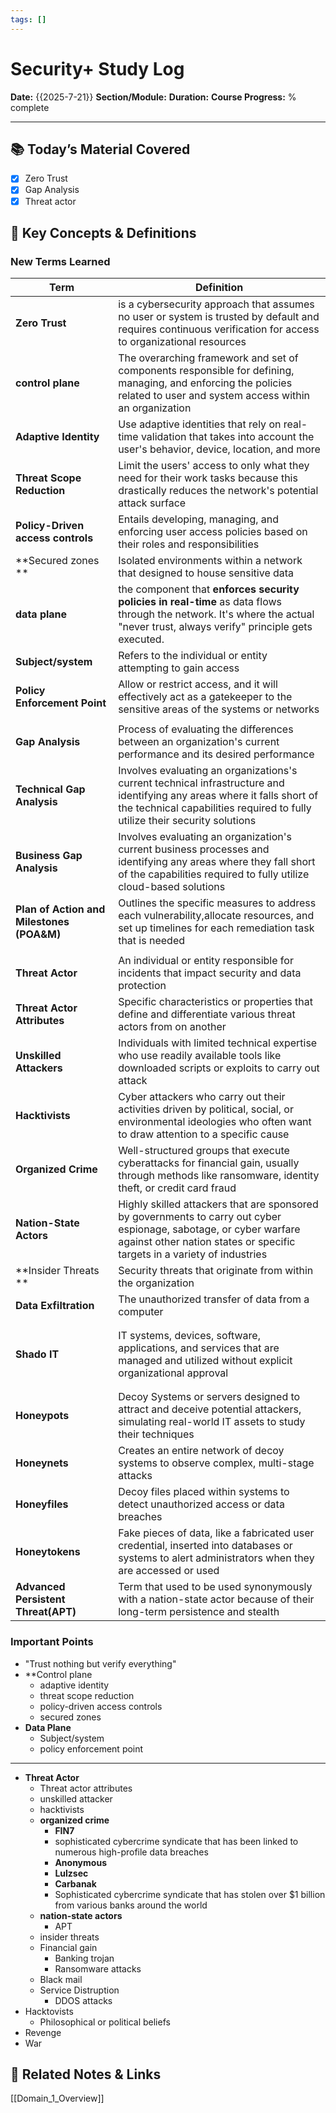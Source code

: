```yaml
---
tags: []
---
```

# Security+ Study Log

**Date:** {{2025-7-21}}
**Section/Module:**
**Duration:**
**Course Progress:** % complete

-----

## 📚 Today’s Material Covered

- [x] Zero Trust
- [x] Gap Analysis
- [x] Threat actor

## 🔑 Key Concepts & Definitions

### New Terms Learned

| Term                                      | Definition                                                                                                                                                                                              |
| ----------------------------------------- | ------------------------------------------------------------------------------------------------------------------------------------------------------------------------------------------------------- |
| **Zero Trust**                            | is a cybersecurity approach that assumes no user or system is trusted by default and requires continuous verification for access to organizational resources                                            |
| **control plane**                         | The overarching framework and set of components responsible for  defining, managing, and enforcing the policies related to user and system access within an organization                                |
| **Adaptive Identity**                     | Use adaptive identities that rely on real-time validation that takes into account the user's behavior, device, location, and more                                                                       |
| **Threat Scope Reduction**                | Limit the users' access to only what they need for their work tasks because this drastically reduces the network's potential attack surface                                                             |
| **Policy-Driven access controls**         | Entails developing, managing, and enforcing user access policies based on their roles and responsibilities                                                                                              |
| **Secured zones **                        | Isolated environments within a network that designed to house sensitive data                                                                                                                            |
| **data plane**                            | the component that **enforces security policies in real-time** as data flows through the network. It's where the actual "never trust, always verify" principle gets executed.                           |
| **Subject/system**                        | Refers to the individual or entity attempting to gain access                                                                                                                                            |
| **Policy Enforcement Point**              | Allow or restrict access, and it will effectively act as a gatekeeper to the sensitive areas of the systems or networks                                                                                 |
|                                           |                                                                                                                                                                                                         |
| **Gap Analysis**                          | Process of evaluating the differences between an organization's current performance and its desired performance                                                                                         |
| **Technical Gap Analysis**                | Involves evaluating an organizations's current technical infrastructure and identifying any areas where it falls short of the technical capabilities required to fully utilize their security solutions |
| **Business Gap Analysis**                 | Involves evaluating an organization's current business processes and identifying any areas where they fall short of the capabilities required to fully utilize cloud-based solutions                    |
| **Plan of Action and Milestones (POA&M)** | Outlines the specific measures to address each vulnerability,allocate resources, and set up timelines for each remediation task that is needed                                                          |
|                                           |                                                                                                                                                                                                         |
| **Threat Actor**                          | An individual or entity responsible for incidents that impact security and data protection                                                                                                              |
| **Threat Actor Attributes**               | Specific characteristics or properties that define and differentiate various threat actors from on another                                                                                              |
| **Unskilled Attackers**                   | Individuals with limited technical expertise who use readily available tools like downloaded scripts or exploits to carry out attack                                                                    |
| **Hacktivists**                           | Cyber attackers who carry out their activities driven by political, social, or environmental ideologies who often want to draw attention to a specific cause                                            |
| **Organized Crime**                       | Well-structured groups that execute cyberattacks for financial gain, usually through methods like ransomware, identity theft, or credit card fraud                                                      |
| **Nation-State Actors**                   | Highly skilled attackers that are sponsored by governments to carry out cyber espionage, sabotage, or cyber warfare against other nation states or specific targets in a variety of industries          |
| **Insider Threats **                      | Security threats that originate from within the organization                                                                                                                                            |
| **Data Exfiltration**                     | The unauthorized transfer of data from a computer                                                                                                                                                       |
|                                           |                                                                                                                                                                                                         |
|                                           |                                                                                                                                                                                                         |
| **Shado IT**                              | IT systems, devices, software, applications, and services that are managed and utilized without explicit organizational approval                                                                        |
|                                           |                                                                                                                                                                                                         |
|                                           |                                                                                                                                                                                                         |
| **Honeypots**                             | Decoy Systems or servers designed to attract and deceive potential attackers, simulating real-world IT assets to study their techniques                                                                 |
| **Honeynets**                             | Creates an entire network of decoy systems to observe complex, multi-stage attacks                                                                                                                      |
| **Honeyfiles**                            | Decoy files placed within systems to detect unauthorized access or data breaches                                                                                                                        |
| **Honeytokens**                           | Fake pieces of data, like a fabricated user credential, inserted into databases or systems to alert administrators when they are accessed or used                                                       |
| **Advanced Persistent Threat(APT)**       | Term that used to be used synonymously with a nation-state actor because of their long-term persistence and stealth                                                                                     |

### Important Points

- "Trust nothing but verify everything"
- **Control plane
  -   adaptive identity
  -   threat scope reduction
  -   policy-driven access controls
  -   secured zones
- **Data Plane**
  -   Subject/system
  -   policy enforcement point
---
- **Threat Actor**
  - Threat actor attributes
  - unskilled attacker
  - hacktivists
  - **organized crime**
      - **FIN7**
    - sophisticated cybercrime syndicate that has been linked to numerous high-profile data breaches
    - **Anonymous**
    - **Lulzsec**
    - **Carbanak**
    - Sophisticated cybercrime syndicate that has stolen over $1 billion from various banks around the world  
  - **nation-state actors**
      - APT
  - insider threats
  - Financial gain
    - Banking trojan
    - Ransomware attacks
  - Black mail
  - Service Distruption
    - DDOS attacks
- Hacktovists 
   - Philosophical or political beliefs
- Revenge
- War


## 🔗 Related Notes & Links

[[Domain_1_Overview]]


